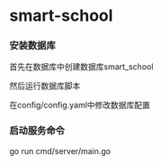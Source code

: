 # smart-school
### 安装数据库
首先在数据库中创建数据库smart_school

然后运行数据库脚本

在config/config.yaml中修改数据库配置
### 启动服务命令
go run cmd/server/main.go